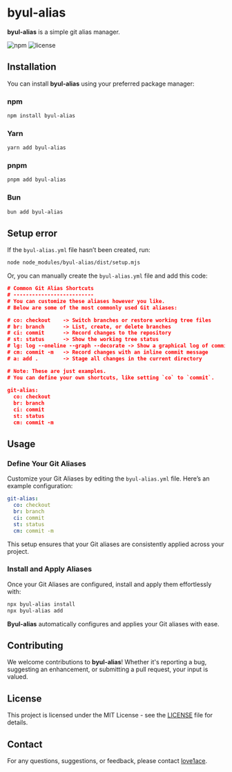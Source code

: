 # byul-alias

**byul-alias** is a simple git alias manager.

![npm](https://img.shields.io/npm/v/byul-alias)
![license](https://img.shields.io/npm/l/byul-alias)

## Installation

You can install **byul-alias** using your preferred package manager:

### npm

```bash
npm install byul-alias
```

### Yarn

```bash
yarn add byul-alias
```

### pnpm

```bash
pnpm add byul-alias
```

### Bun

```bash
bun add byul-alias
```
## Setup error
If the `byul-alias.yml` file hasn’t been created, run:
```bash
node node_modules/byul-alias/dist/setup.mjs
```
Or, you can manually create the `byul-alias.yml` file and add this code:

```json
# Common Git Alias Shortcuts
# --------------------------
# You can customize these aliases however you like.
# Below are some of the most commonly used Git aliases:

# co: checkout    -> Switch branches or restore working tree files
# br: branch      -> List, create, or delete branches
# ci: commit      -> Record changes to the repository
# st: status      -> Show the working tree status
# lg: log --oneline --graph --decorate -> Show a graphical log of commits
# cm: commit -m   -> Record changes with an inline commit message
# a: add .        -> Stage all changes in the current directory

# Note: These are just examples.
# You can define your own shortcuts, like setting `co` to `commit`.
        
git-alias:
  co: checkout
  br: branch
  ci: commit
  st: status
  cm: commit -m
```

## Usage

### Define Your Git Aliases

Customize your Git Aliases by editing the `byul-alias.yml` file. Here’s an example configuration:

```yaml
git-alias:
  co: checkout
  br: branch
  ci: commit
  st: status
  cm: commit -m
```
This setup ensures that your Git aliases are consistently applied across your project.

### Install and Apply Aliases

Once your Git Aliases are configured, install and apply them effortlessly with:

```bash
npx byul-alias install
npx byul-alias add
```

**Byul-alias** automatically configures and applies your Git aliases with ease.

## Contributing

We welcome contributions to **byul-alias**! Whether it's reporting a bug, suggesting an enhancement, or submitting a pull request, your input is valued.

## License

This project is licensed under the MIT License - see the [LICENSE](LICENSE) file for details.

## Contact

For any questions, suggestions, or feedback, please contact [love1ace](mailto:lovelacedud@gmail.com).
